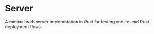 <!--
SPDX-FileCopyrightText: 2023 Andrew Pantuso <ajpantuso@gmail.com>

SPDX-License-Identifier: Apache-2.0
-->

# Server

A minimal web server implemntation in _Rust_ for testing end-to-end Rust
deployment flows.
